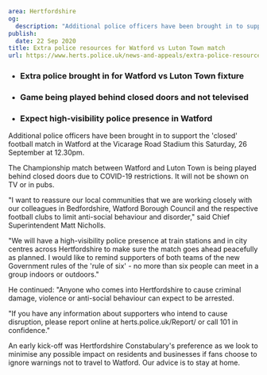 ```yaml
area: Hertfordshire
og:
  description: "Additional police officers have been brought in to support the \u2018closed\u2019 football match in Watford at the Vicarage Road Stadium this Saturday, 26 September at 12.30pm."
publish:
  date: 22 Sep 2020
title: Extra police resources for Watford vs Luton Town match
url: https://www.herts.police.uk/news-and-appeals/extra-police-resources-for-watford-vs-luton-town-match-0652
```

* ### Extra police brought in for Watford vs Luton Town fixture

 * ### Game being played behind closed doors and not televised

 * ### Expect high-visibility police presence in Watford

Additional police officers have been brought in to support the 'closed' football match in Watford at the Vicarage Road Stadium this Saturday, 26 September at 12.30pm.

The Championship match between Watford and Luton Town is being played behind closed doors due to COVID-19 restrictions. It will not be shown on TV or in pubs.

"I want to reassure our local communities that we are working closely with our colleagues in Bedfordshire, Watford Borough Council and the respective football clubs to limit anti-social behaviour and disorder," said Chief Superintendent Matt Nicholls.

"We will have a high-visibility police presence at train stations and in city centres across Hertfordshire to make sure the match goes ahead peacefully as planned. I would like to remind supporters of both teams of the new Government rules of the 'rule of six' - no more than six people can meet in a group indoors or outdoors."

He continued: "Anyone who comes into Hertfordshire to cause criminal damage, violence or anti-social behaviour can expect to be arrested.

"If you have any information about supporters who intend to cause disruption, please report online at herts.police.uk/Report/ or call 101 in confidence."

An early kick-off was Hertfordshire Constabulary's preference as we look to minimise any possible impact on residents and businesses if fans choose to ignore warnings not to travel to Watford. Our advice is to stay at home.
